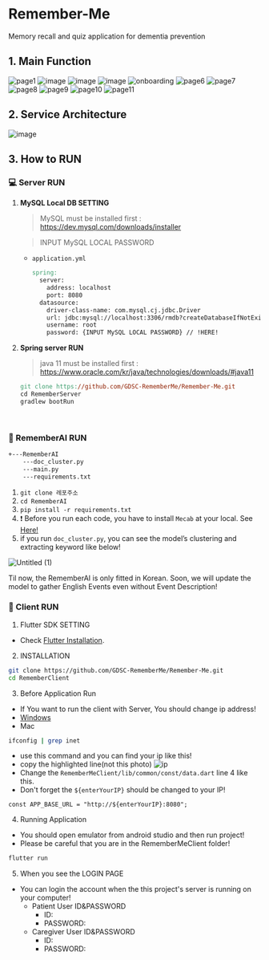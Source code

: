 # Remember-Me
Memory recall and quiz application for dementia prevention
  
## 1. Main Function
![page1](https://user-images.githubusercontent.com/83996346/229087035-143739c2-9c65-4aa0-a764-8865e1da0c8a.gif)
![image](https://user-images.githubusercontent.com/83996346/228998788-a7300c69-3ea7-4195-9718-477fd4fedfc1.png)
![image](https://user-images.githubusercontent.com/83996346/228998871-3d4a9420-93fd-4a30-a992-086c2ab22221.png)
![image](https://user-images.githubusercontent.com/83996346/228998950-edcee11a-45cd-46b1-9204-0f316a15927f.png)
![onboarding](https://user-images.githubusercontent.com/83996346/229087189-aa883f1f-1692-4b64-a231-91f7a9c05d7b.gif)
![page6](https://user-images.githubusercontent.com/83996346/229088611-1ea7c7dd-daac-409b-8c3b-c1b77a0c47c3.gif)
![page7](https://user-images.githubusercontent.com/83996346/229089533-384044bc-8c4c-4a45-8438-960964aab5de.gif)
![page8](https://user-images.githubusercontent.com/83996346/229088651-bb1cda05-c305-44dd-9c4f-49b30e13d9c6.gif)
![page9](https://user-images.githubusercontent.com/83996346/229088655-3adbc6d8-26e9-468f-b12e-1927fe56590a.gif)
![page10](https://user-images.githubusercontent.com/83996346/229088751-efdb64b2-999b-425f-a532-a14b7473c3f2.png)
![page11](https://user-images.githubusercontent.com/83996346/229088867-ba309993-98fe-4978-adc9-d7012b97e354.png)


## 2. Service Architecture

![image](https://user-images.githubusercontent.com/77563814/229105532-780a0633-399e-4641-afb8-a9c6ff0e00bf.png)


## 3. How to RUN
### 💻 Server RUN

1. **MySQL Local DB SETTING**

    > MySQL must be installed first : https://dev.mysql.com/downloads/installer

    > INPUT MySQL LOCAL PASSWORD 
    
    - `application.yml`
        ```makefile
        spring:
          server:
            address: localhost
            port: 8080
          datasource:
            driver-class-name: com.mysql.cj.jdbc.Driver
            url: jdbc:mysql://localhost:3306/rmdb?createDatabaseIfNotExist=true&serverTimezone=Asia/Seoul
            username: root
            password: {INPUT MySQL LOCAL PASSWORD} // !HERE!
        ```
        
2. **Spring server RUN**
    > java 11 must be installed first : https://www.oracle.com/kr/java/technologies/downloads/#java11
    ```makefile
    git clone https://github.com/GDSC-RememberMe/Remember-Me.git
    cd RememberServer
    gradlew bootRun
    ```

<br>

### 🤖 RememberAI RUN

```markdown
+---RememberAI
    ---doc_cluster.py
    ---main.py
    ---requirements.txt
```

1. `git clone 레포주소`
2. `cd RememberAI`
3. `pip install -r requirements.txt`
4. ❗ Before you run each code, you have to install `Mecab` at your local. See [Here!](https://konlpy.org/ko/v0.4.0/install/)
5. if you run `doc_cluster.py`, you can see the model’s clustering and extracting keyword like below!

![Untitled (1)](https://user-images.githubusercontent.com/83996346/229000387-d5ca2150-2451-4d6a-9e15-3c3a662603e6.png)

Til now, the RememberAI is only fitted in Korean. Soon, we will update the model to gather English Events even without Event Description!

### 📱 Client RUN
1. Flutter SDK SETTING
  - Check [Flutter Installation](https://docs.flutter.dev/get-started/install).
2. INSTALLATION
```bash
git clone https://github.com/GDSC-RememberMe/Remember-Me.git
cd RememberClient
```
3. Before Application Run
- If You want to run the client with Server, You should change ip address!
- [Windows](https://support.microsoft.com/en-us/windows/find-your-ip-address-in-windows-f21a9bbc-c582-55cd-35e0-73431160a1b9#Category=Windows_10)
- Mac
```bash 
ifconfig | grep inet
```
  - use this command and you can find your ip like this!
  - copy the highlighted line(not this photo)
  ![ip](https://user-images.githubusercontent.com/63589031/229101145-e283cfde-4163-46ba-8d12-969aa0bae3e0.png)
- Change the `RememberMeClient/lib/common/const/data.dart` line 4 like this.
- Don't forget the `${enterYourIP}` should be changed to your IP!
```
const APP_BASE_URL = "http://${enterYourIP}:8080";
```

4. Running Application
- You should open emulator from android studio and then run project!
- Please be careful that you are in the RememberMeClient folder!
```bash
flutter run
```
5. When you see the LOGIN PAGE
- You can login the account when the this project's server is running on your computer!
  - Patient User ID&PASSWORD
    - ID:
    - PASSWORD:
  - Caregiver User ID&PASSWORD
    - ID:
    - PASSWORD:
<br>
